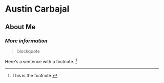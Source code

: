 # Austin Carbajal
## **About Me**
### *More information*

> blockquote

Here's a sentence with a footnote. [^1]

[^1]: This is the footnote.